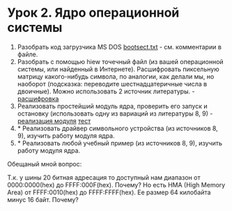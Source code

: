 # Урок 2. Ядро операционной системы

1. Разобрать код загрузчика MS DOS [bootsect.txt](bootsect.txt) - см. комментарии в файле.
2. Разобрать с помощью hiew точечный файл (из вашей операционной системы, или найденный в Интернете). Расшифровать пиксельную матрицу какого-нибудь символа, по аналогии, как делали мы, но наоборот (подсказка: переводите шестнадцатеричные числа в двоичные). Можно использовать 2 источник литературы. - [расшифровка](fonts.png)
3. Реализовать простейший модуль ядра, проверить его запуск и остановку (использовать одну из вариаций из литературы 8, 9) - [реализация модуля](simplemod) [тест](simplemod/module_test.png)
4. \* Реализовать драйвер символьного устройства (из источников 8, 9), изучить работу модуля ядра.
5. \* Реализовать любой учебный пример (из источников 8, 9), изучить работу модуля ядра.

Обещаный мной вопрос:

Т.к. у шины 20 битная адресация то доступный нам диапазон от 0000:0000(hex) до FFFF:000F(hex). Почему? Но есть HMA (High Memory Area) от FFFF:0010(hex) до FFFF:FFFF(hex). Ее размер 64 килобайта минус 16 байт. Почему?
